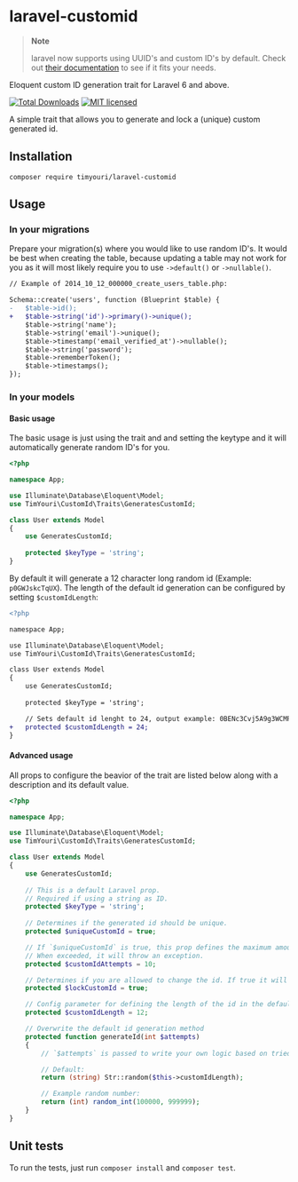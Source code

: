 # laravel-customid

> **Note**
>
> laravel now supports using UUID's and custom ID's by default. Check out [their documentation](https://laravel.com/docs/9.x/eloquent#uuid-and-ulid-keys) to see if it fits your needs.

Eloquent custom ID generation trait for Laravel 6 and above.

<!-- [![Github Actions](https://img.shields.io/github/workflow/status/JamesHemery/laravel-uuid/Continuous%20Integration.svg?style=for-the-badge)](https://github.com/JamesHemery/laravel-uuid/actions?query=workflow%3A%22Continuous+Integration%22) -->
[![Total Downloads](https://img.shields.io/packagist/dt/timyouri/laravel-customid.svg?style=for-the-badge)](https://packagist.org/packages/timyouri/laravel-customid)
[![MIT licensed](https://img.shields.io/badge/license-MIT-blue.svg?style=for-the-badge)](https://raw.githubusercontent.com/JamesHemery/laravel-uuid/master/LICENSE)

A simple trait that allows you to generate and lock a (unique) custom generated id.

## Installation

	composer require timyouri/laravel-customid

## Usage

### In your migrations

Prepare your migration(s) where you would like to use random ID's. It would be best when creating the table, because updating a table may not work for you as it will most likely require you to use `->default()` or `->nullable()`.

```diff
// Example of 2014_10_12_000000_create_users_table.php:

Schema::create('users', function (Blueprint $table) {
-   $table->id();
+   $table->string('id')->primary()->unique();
    $table->string('name');
    $table->string('email')->unique();
    $table->timestamp('email_verified_at')->nullable();
    $table->string('password');
    $table->rememberToken();
    $table->timestamps();
});
```
### In your models

#### Basic usage

The basic usage is just using the trait and and setting the keytype and it will automatically generate random ID's for you.

```php
<?php

namespace App;

use Illuminate\Database\Eloquent\Model;
use TimYouri\CustomId\Traits\GeneratesCustomId;

class User extends Model
{
    use GeneratesCustomId;
    
    protected $keyType = 'string';
}
```

By default it will generate a 12 character long random id (Example: `p0GWJskcTqUX`). The length of the default id generation can be configured by setting `$customIdLength`:

```diff
<?php

namespace App;

use Illuminate\Database\Eloquent\Model;
use TimYouri\CustomId\Traits\GeneratesCustomId;

class User extends Model
{
    use GeneratesCustomId;
    
    protected $keyType = 'string';

    // Sets default id lenght to 24, output example: 0BENc3Cvj5A9g3WCMPVCJLOK
+   protected $customIdLength = 24;
}
```

#### Advanced usage

All props to configure the beavior of the trait are listed below along with a description and its default value.

```php
<?php

namespace App;

use Illuminate\Database\Eloquent\Model;
use TimYouri\CustomId\Traits\GeneratesCustomId;

class User extends Model
{
    use GeneratesCustomId;
    
    // This is a default Laravel prop.
    // Required if using a string as ID.
    protected $keyType = 'string';
    
    // Determines if the generated id should be unique.
    protected $uniqueCustomId = true; 

    // If `$uniqueCustomId` is true, this prop defines the maximum amount of attemts for validating uniqueness before inserting.
    // When exceeded, it will throw an exception.
    protected $customIdAttempts = 10; 

    // Determines if you are allowed to change the id. If true it will revert to the previous value when trying to update the id.
    protected $lockCustomId = true; 

    // Config parameter for defining the length of the id in the default id generation method.
    protected $customIdLength = 12; 

    // Overwrite the default id generation method
    protected function generateId(int $attempts)
    {
        // `$attempts` is passed to write your own logic based on tried attempts. The default method does not make use of this param.

        // Default:
        return (string) Str::random($this->customIdLength);

        // Example random number:
        return (int) random_int(100000, 999999);        
    }
}
```

## Unit tests

To run the tests, just run `composer install` and `composer test`.

